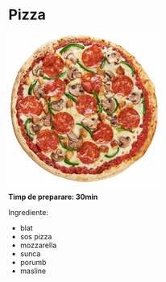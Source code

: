 # Pizza
![Imaginea nu a fost gasita](../imgs/pizza.jpg)

**Timp de preparare: 30min**

Ingrediente:
 - blat 
 - sos pizza
 - mozzarella
 - sunca
 - porumb
 - masline